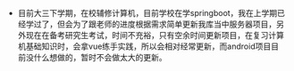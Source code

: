 - 目前大三下学期，在校辅修计算机，目前学校在学springboot，我在上学期已经学过了，但会为了跟老师的进度根据需求简单更新我库当中服务器项目，另外现在在备考研究生考试，时间不充裕，只有空余时间更新项目，在复习计算机基础知识时，会拿vue练手实践，所以会相对经常更新，而android项目目前没什么想做的，暂时不会做太大的更新。
